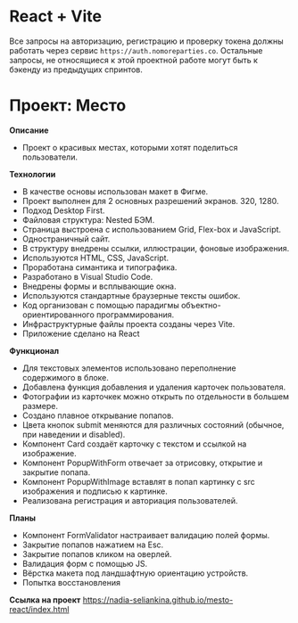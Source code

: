 # React + Vite
Все запросы на авторизацию, регистрацию и проверку токена должны работать через сервис `https://auth.nomoreparties.co`. Остальные запросы, не относящиеся к этой проектной работе могут быть к бэкенду из предыдущих спринтов.

# Проект: Место

**Описание**

* Проект о красивых местах, которыми хотят поделиться пользователи.

**Технологии**

* В качестве основы использован макет в Фигме.
* Проект выполнен для 2 основных разрешений экранов. 320, 1280.
* Подход Desktop First.
* Файловая структура: Nested БЭМ.
* Страница выстроена с использованием Grid, Flex-box и JavaScript.
* Одностраничный сайт.
* В структуру внедрены ссылки, иллюстрации, фоновые изображения.
* Используются HTML, CSS, JavaScript.
* Проработана симантика и типографика.
* Разработано в Visual Studio Code.
* Внедрены формы и всплывающие окна.
* Используются стандартные браузерные тексты ошибок.
* Код организован с помощью парадигмы объектно-ориентированного программирования.
* Инфраструктурные файлы проекта созданы через Vite.
* Приложение сделано на React

**Функционал**

* Для текстовых элементов использовано переполнение содержимого в блоке.
* Добавлена функция добавления и удаления карточек пользователя.
* Фотографии из карточкек можно открыть по отдельности в большем размере.
* Создано плавное открывание попапов.
* Цвета кнопок submit меняются для различных состояний (обычное, при наведении и disabled).
* Компонент Card создаёт карточку с текстом и ссылкой на изображение.
* Компонент PopupWithForm отвечает за отрисовку, открытие и закрытие попапа.
* Компонент PopupWithImage вставлят в попап картинку с src изображения и подписью к картинке.
* Реализована регистрация и авториация пользователей.

**Планы**
* Компонент FormValidator настраивает валидацию полей формы.
* Закрытие попапов нажатием на Esc.
* Закрытие попапов кликом на оверлей.
* Валидация форм с помощью JS.
* Вёрстка макета под ландшафтную ориентацию устройств.
* Попытка восстановления

**Ссылка на проект**
https://nadia-seliankina.github.io/mesto-react/index.html